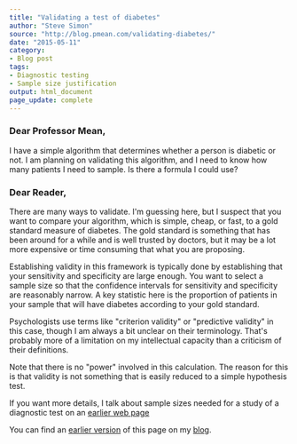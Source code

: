 ```yaml
---
title: "Validating a test of diabetes"
author: "Steve Simon"
source: "http://blog.pmean.com/validating-diabetes/"
date: "2015-05-11"
category: 
- Blog post
tags:
- Diagnostic testing
- Sample size justification
output: html_document
page_update: complete
---
```


### Dear Professor Mean,

I have a simple algorithm that determines whether a person is diabetic or not. I am planning on validating this algorithm, and I need to know how many patients I need to sample. Is there a formula I could use?

<!---More--->

### Dear Reader,

There are many ways to validate. I'm guessing here, but I suspect that you want to compare your algorithm, which is simple, cheap, or fast, to a gold standard measure of diabetes. The gold standard is something that has been around for a while and is well trusted by doctors, but it may be a lot more expensive or time consuming that what you are proposing.

Establishing validity in this framework is typically done by establishing that your sensitivity and specificity are large enough. You want to select a sample size so that the confidence intervals for sensitivity and specificity are reasonably narrow. A key statistic here is the proportion of patients in your sample that will have diabetes according to your gold standard.

Psychologists use terms like "criterion validity" or "predictive validity" in this case, though I am always a bit unclear on their terminology. That's probably more of a limitation on my intellectual capacity than a criticism of their definitions.

Note that there is no "power" involved in this calculation. The reason for this is that validity is not something that is easily reduced to a simple hypothesis test.

If you want more details, I talk about sample sizes needed for a study of a diagnostic test on an [earlier web page][sim3]

You can find an [earlier version][sim1] of this page on my [blog][sim2].

[sim1]: http://blog.pmean.com/validating-diabetes/
[sim2]: http://blog.pmean.com

[sim3]: http://www.pmean.com/04/SampleSizeDiagnostic.html



